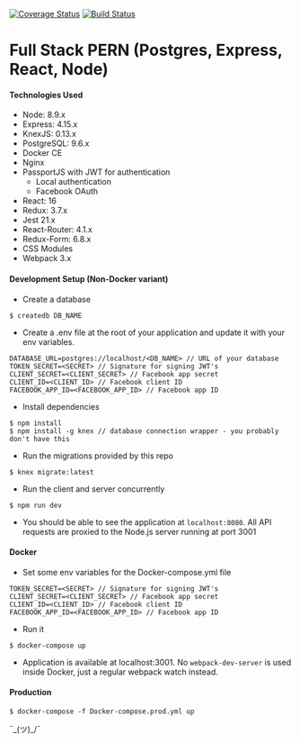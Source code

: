 [![Coverage Status](https://coveralls.io/repos/github/raunofreiberg/blackford/badge.svg?branch=master)](https://coveralls.io/github/raunofreiberg/blackford?branch=master)
[![Build Status](https://travis-ci.org/raunofreiberg/blackford.svg?branch=master)](https://travis-ci.org/raunofreiberg/blackford)

# Full Stack PERN (Postgres, Express, React, Node)

#### Technologies Used

- Node: 8.9.x
- Express: 4.15.x
- KnexJS: 0.13.x
- PostgreSQL: 9.6.x
- Docker CE
- Nginx
- PassportJS with JWT for authentication
  - Local authentication
  - Facebook OAuth
- React: 16
- Redux: 3.7.x
- Jest 21.x
- React-Router: 4.1.x
- Redux-Form: 6.8.x
- CSS Modules
- Webpack 3.x


#### Development Setup (Non-Docker variant)

* Create a database

```
$ createdb DB_NAME
```

* Create a .env file at the root of your application and update it with your env variables.

```
DATABASE_URL=postgres://localhost/<DB_NAME> // URL of your database
TOKEN_SECRET=<SECRET> // Signature for signing JWT's
CLIENT_SECRET=<CLIENT_SECRET> // Facebook app secret
CLIENT_ID=<CLIENT_ID> // Facebook client ID
FACEBOOK_APP_ID=<FACEBOOK_APP_ID> // Facebook app ID
```

* Install dependencies

```
$ npm install
$ npm install -g knex // database connection wrapper - you probably don't have this
```

* Run the migrations provided by this repo

```
$ knex migrate:latest
```

* Run the client and server concurrently

```
$ npm run dev
```

* You should be able to see the application at `localhost:8080`. All API requests are proxied to the Node.js server running at port 3001


#### Docker

* Set some env variables for the Docker-compose.yml file

```
TOKEN_SECRET=<SECRET> // Signature for signing JWT's
CLIENT_SECRET=<CLIENT_SECRET> // Facebook app secret
CLIENT_ID=<CLIENT_ID> // Facebook client ID
FACEBOOK_APP_ID=<FACEBOOK_APP_ID> // Facebook app ID
```

* Run it

```
$ docker-compose up
```

* Application is available at localhost:3001. No `webpack-dev-server` is used inside Docker, just a regular webpack watch instead.

#### Production

```
$ docker-compose -f Docker-compose.prod.yml up
```

¯\_(ツ)_/¯